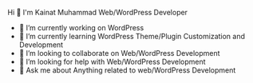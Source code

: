 Hi 👋 I'm Kainat Muhammad Web/WordPress Developer

- 🔭 I’m currently working on WordPress
- 🌱 I’m currently learning WordPress Theme/Plugin Customization and Development
- 👯 I’m looking to collaborate on Web/WordPress Development
- 🤔 I’m looking for help with Web/WordPress Development 
- 💬 Ask me about Anything related to web/WordPress Development 

